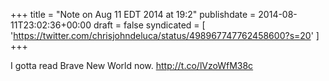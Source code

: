 +++
title = "Note on Aug 11 EDT 2014 at 19:2"
publishdate = 2014-08-11T23:02:36+00:00
draft = false
syndicated = [ 'https://twitter.com/chrisjohndeluca/status/498967747762458600?s=20' ]
+++

I gotta read Brave New World now. http://t.co/lVzoWfM38c
